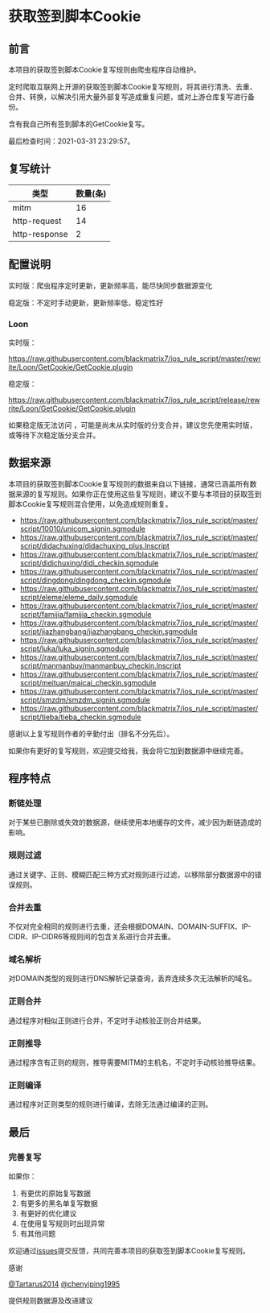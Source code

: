# 获取签到脚本Cookie

## 前言

本项目的获取签到脚本Cookie复写规则由爬虫程序自动维护。

定时爬取互联网上开源的获取签到脚本Cookie复写规则，将其进行清洗、去重、合并、转换，以解决引用大量外部复写造成重复问题，或对上游仓库复写进行备份。

含有我自己所有签到脚本的GetCookie复写。


最后检查时间：2021-03-31 23:29:57。

## 复写统计

| 类型 | 数量(条) |
| ---- | ---- |
| mitm | 16 |
| http-request | 14 |
| http-response | 2 |
## 配置说明

实时版：爬虫程序定时更新，更新频率高，能尽快同步数据源变化

稳定版：不定时手动更新，更新频率低，稳定性好

### Loon 

实时版：


https://raw.githubusercontent.com/blackmatrix7/ios_rule_script/master/rewrite/Loon/GetCookie/GetCookie.plugin


稳定版：


https://raw.githubusercontent.com/blackmatrix7/ios_rule_script/release/rewrite/Loon/GetCookie/GetCookie.plugin


如果稳定版无法访问 ，可能是尚未从实时版的分支合并，建议您先使用实时版，或等待下次稳定版分支合并。


## 数据来源

本项目的获取签到脚本Cookie复写规则的数据来自以下链接，通常已涵盖所有数据来源的复写规则。如果你正在使用这些复写规则，建议不要与本项目的获取签到脚本Cookie复写规则混合使用，以免造成规则重复。

- https://raw.githubusercontent.com/blackmatrix7/ios_rule_script/master/script/10010/unicom_signin.sgmodule
- https://raw.githubusercontent.com/blackmatrix7/ios_rule_script/master/script/didachuxing/didachuxing_plus.lnscript
- https://raw.githubusercontent.com/blackmatrix7/ios_rule_script/master/script/didichuxing/didi_checkin.sgmodule
- https://raw.githubusercontent.com/blackmatrix7/ios_rule_script/master/script/dingdong/dingdong_checkin.sgmodule
- https://raw.githubusercontent.com/blackmatrix7/ios_rule_script/master/script/eleme/eleme_daily.sgmodule
- https://raw.githubusercontent.com/blackmatrix7/ios_rule_script/master/script/famijia/famijia_checkin.sgmodule
- https://raw.githubusercontent.com/blackmatrix7/ios_rule_script/master/script/jiazhangbang/jiazhangbang_checkin.sgmodule
- https://raw.githubusercontent.com/blackmatrix7/ios_rule_script/master/script/luka/luka_signin.sgmodule
- https://raw.githubusercontent.com/blackmatrix7/ios_rule_script/master/script/manmanbuy/manmanbuy_checkin.lnscript
- https://raw.githubusercontent.com/blackmatrix7/ios_rule_script/master/script/meituan/maicai_checkin.sgmodule
- https://raw.githubusercontent.com/blackmatrix7/ios_rule_script/master/script/smzdm/smzdm_signin.sgmodule
- https://raw.githubusercontent.com/blackmatrix7/ios_rule_script/master/script/tieba/tieba_checkin.sgmodule


感谢以上复写规则作者的辛勤付出（排名不分先后）。

如果你有更好的复写规则，欢迎提交给我，我会将它加到数据源中继续完善。

## 程序特点

### 断链处理

对于某些已删除或失效的数据源，继续使用本地缓存的文件，减少因为断链造成的影响。

### 规则过滤

通过关键字、正则、模糊匹配三种方式对规则进行过滤，以移除部分数据源中的错误规则。

### 合并去重

不仅对完全相同的规则进行去重，还会根据DOMAIN、DOMAIN-SUFFIX、IP-CIDR、IP-CIDR6等规则间的包含关系进行合并去重。

### 域名解析

对DOMAIN类型的规则进行DNS解析记录查询，丢弃连续多次无法解析的域名。

### 正则合并

通过程序对相似正则进行合并，不定时手动核验正则合并结果。

### 正则推导

通过程序含有正则的规则，推导需要MITM的主机名，不定时手动核验推导结果。

### 正则编译

通过程序对正则类型的规则进行编译，去除无法通过编译的正则。

## 最后

### 完善复写

如果你：

1. 有更优的原始复写数据
2. 有更多的黑名单复写数据
3. 有更好的优化建议
4. 在使用复写规则时出现异常
5. 有其他问题

欢迎通过[issues](https://github.com/blackmatrix7/ios_rule_script/issues/new)提交反馈，共同完善本项目的获取签到脚本Cookie复写规则。

感谢

[@Tartarus2014](https://github.com/Tartarus2014)  [@chenyiping1995](https://github.com/chenyiping1995) 

提供规则数据源及改进建议